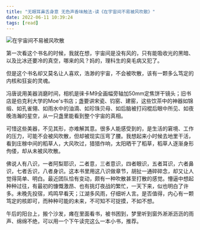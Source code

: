 ```yaml
---
title: "无眼耳鼻舌身意 无色声香味触法-读《在宇宙间不易被风吹散》"
date: 2022-06-11 10:39:24
tags: [read]
---
```


![在宇宙间不易被风吹散](https://img2.doubanio.com/lpic/s33520942.jpg)

第一次看这个书名的时候，我就在想，宇宙间是没有风的，只有能吸收光的黑暗、以及比冰还要冷的真空，哪来的风？妈的，理科生的臭毛病又犯了。

但是这个书名却又莫名让人喜欢，浩渺的宇宙，不会被吹散，该有一颗多么笃定的内核和狂妄的灵魂。

冯唐说用美器消磨时间，相机是徕卡M9全画幅旁轴加50mm定焦饼干镜头；旧书店是伯克利大学的Moe's书店；盏要讲宋瓷、钧窑、建窑，这些饮茶中的神器如锦缎、如孔雀翎、如雨水中的油滴、如珍珠贝母、如后脑被打闷棍后眼中所见、如夜晚浩瀚的星空，从一只盏里能看到整个宇宙的真相。

可惜这些美器，不见其形，亦难解其意。很多人能感受到的，是生活的窘境、工作的压力，可能不会被风吹散，但却被现实压弯了腰。我想起来小时候去地里干活，看到庄稼中间的稻草人，大风吹过，猎猎作响，太阳晒干了稻草，稻草人逐渐身形佝偻，却从未被风吹散。

佛说人有八识，一者阿梨耶识，二者意，三者意识，四者眼识，五者耳识，六者鼻识，七者舌识，八者身识。这本书里用这八识做章节，胡扯一通碎碎念，却又让人觉得简单、明白。最近团队恰有变动，颇有一种吹散甚至打散的感觉。懵逼中想起种种过往，有最初的慷慨激昂、也有挑灯夜战的繁忙，一天下来，似也明白了许多。未晚先投宿，鸡鸣早看天；江湖多风雨，仔细听人言。是否值得，内心有一颗笃定的核即可，而种种可能的未来，不可知不可捉摸，不如不想。

午后的阳台上，搬个沙发，瘫在里面看书，被书困到，梦里听到窗外淅淅沥沥的雨声、绵绵不绝，可以用一个下午读完这么一本小书，推荐。
